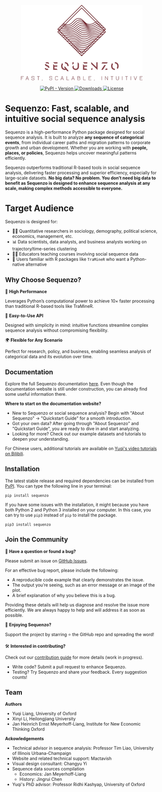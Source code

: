 <p align="center">
  <img src="https://raw.githubusercontent.com/Liang-Team/Sequenzo/main/assets/logo/FullLogo_NoBuffer.jpg" alt="Sequenzo Logo" width="400">
</p>

<p align="center">
  <!-- ✅ PyPI Latest Version Badge -->
  <a href="https://pypi.org/project/sequenzo/">
    <img alt="PyPI - Version" src="https://img.shields.io/pypi/v/sequenzo?color=blue">
  </a>

  <!-- 📦 Downloads Badge (可选) -->
  <a href="https://pypi.org/project/sequenzo/">
    <img alt="Downloads" src="https://static.pepy.tech/badge/sequenzo">
  </a>

  <!-- 📄 License Badge -->
  <a href="https://github.com/Liang-Team/Sequenzo/blob/main/LICENSE">
    <img alt="License" src="https://img.shields.io/github/license/Liang-Team/Sequenzo">
  </a>
</p>

# Sequenzo: Fast, scalable, and intuitive social sequence analysis

Sequenzo is a high-performance Python package designed for social sequence analysis. It is built to analyze **any sequence of categorical events**, from individual career paths and migration patterns to corporate growth and urban development. 
Whether you are working with **people, places, or policies**, Sequenzo helps uncover meaningful patterns efficiently. 

Sequenzo outperforms traditional R-based tools in social sequence analysis, delivering faster processing and superior efficiency, especially for large-scale datasets. **No big data? No problem. You don’t need big data to benefit as Sequenzo is designed to enhance sequence analysis at any scale, making complex methods accessible to everyone.**

# Target Audience

Sequenzo is designed for:

- 🧑‍🎓 Quantitative researchers in sociology, demography, political science, economics, management, etc.
- 📊 Data scientists, data analysts, and business analysts working on trajectory/time-series clustering
- 🧑‍🏫 Educators teaching courses involving social sequence data
- 🔁 Users familiar with R packages like `TraMineR` who want a Python-native alternative


## Why Choose Sequenzo?

🚀 **High Performance**

Leverages Python’s computational power to achieve 10× faster processing than traditional R-based tools like TraMineR.

🎯 **Easy-to-Use API**

Designed with simplicity in mind: intuitive functions streamline complex sequence analysis without compromising flexibility.

🌍 **Flexible for Any Scenario**

Perfect for research, policy, and business, enabling seamless analysis of categorical data and its evolution over time.

## Documentation

Explore the full Sequenzo documentation [here](sequenzo.yuqi-liang.tech). Even though the documentation website is still under construction, you can already find some useful information there.

**Where to start on the documentation website?**
* New to Sequenzo or social sequence analysis? Begin with "About Sequenzo" → "Quickstart Guide" for a smooth introduction.
* Got your own data? After going through "About Sequenzo" and "Quickstart Guide", you are ready to dive in and start analyzing.
* Looking for more? Check out our example datasets and tutorials to deepen your understanding.

For Chinese users, additional tutorials are available on [Yuqi's video tutorials on Bilibili](https://space.bilibili.com/263594713/lists/4147974).

## Installation

The latest stable release and required dependencies can be installed from [PyPI](https://pypi.org/project/sequenzo/). You can type the following line in your terminal:

```
pip install sequenzo
```

If you have some issues with the installation, it might because you have both Python 2 and Python 3 installed on your computer. In this case, you can try to use `pip3` instead of `pip` to install the package.

```
pip3 install sequenzo
```

## Join the Community

💬 **Have a question or found a bug?**

Please submit an issue on [GitHub Issues](https://github.com/Liang-Team/Sequenzo/issues). 

For an effective bug report, please include the following:
* A reproducible code example that clearly demonstrates the issue.
* The output you’re seeing, such as an error message or an image of the plot.
* A brief explanation of why you believe this is a bug.

Providing these details will help us diagnose and resolve the issue more efficiently. We are always happy to help and will address it as soon as possible.

🌟 **Enjoying Sequenzo?**

Support the project by starring ⭐ the GitHub repo and spreading the word!

🛠 **Interested in contributing?**

Check out our [contribution guide]() for more details (work in progress). 

* Write code? Submit a pull request to enhance Sequenzo.
* Testing? Try Sequenzo and share your feedback. Every suggestion counts!

## Team

**Authors**
* Yuqi Liang, University of Oxford
* Xinyi Li, Heilongjiang University
* Jan Heinrich Ernst Meyerhoff-Liang, Institute for New Economic Thinking Oxford

**Ackowledgements**
* Technical advisor in sequence analysis: Professor Tim Liao, University of Illinois Urbana-Champaign
* Website and related technical support: Mactavish
* Visual design consultant: Changyu Yi
* Sequence data sources compilation
  * Economics: Jan Meyerhoff-Liang
  * History: Jingrui Chen
* Yuqi's PhD advisor: Professor Ridhi Kashyap, University of Oxford
